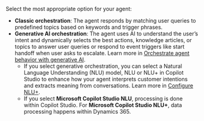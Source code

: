 Select the most appropriate option for your agent:
 - **Classic orchestration**: The agent responds by matching user queries to predefined topics based on keywords and trigger phrases.
 - **Generative AI orchestration**: The agent uses AI to understand the user’s intent and dynamically selects the best actions, knowledge articles, or topics to answer user queries or respond to event triggers like start handoff when user asks to escalate.
Learn more in [Orchestrate agent behavior with generative AI](/microsoft-copilot-studio/advanced-generative-actions).
   - If you select generative orchestration, you can select a Natural Language Understanding (NLU) model, NLU or NLU+ in Copilot Studio to enhance how your agent interprets customer intentions and extracts meaning from conversations. Learn more in [Configure NLU+](/microsoft-copilot-studio/nlu-plus-configure).
   - If you select **Microsoft Copilot Studio NLU**, processing is done within Copilot Studio. For **Microsoft Copilot Studio NLU+**, data processing happens within Dynamics 365. 